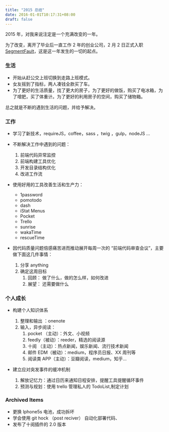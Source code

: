 ```yaml
---
title: "2015 总结"
date: 2016-01-01T10:17:31+08:00
draft: false
---
```


2015 年，对我来说注定是一个充满改变的一年。

为了改变，离开了毕业后一直工作 2 年的创业公司，2 月 2 日正式入职 [SegmentFault](//segmentfault.com)，这是这一年发生的一切的起点。

### 生活

- 开始从赶公交上班切换到走路上班模式。
- 女友摇到了指标，两人凑钱全款买了车。
- 为了更好的生活质量，找了更大的房子，为了更好的做饭，购买了电冰箱，为了增肥，买了体重计。为了更好的利用房子的空间，购买了储物箱。

总之就是不断的遇到生活的问题，并给予解决。

### 工作

- 学习了新技术，requireJS，coffee，sass ，twig ，gulp，nodeJS ...
- 不断解决工作中遇到的问题：
  1. 前端代码异常监控
  2. 前端构建工具优化
  3. 开发目录结构优化
  4. 改进工作流
- 使用好用的工具改善生活和生产力：

  - 1password
  - pomotodo
  - dash
  - iStat Menus
  - Pocket
  - Trello
  - sunrise
  - wakaTime
  - rescueTime

- 因代码质量问题倍感痛苦进而推动展开每周一次的 “前端代码审查会议”，主要做下面这几件事情：
  1. 分享 anything
  2. 确定这周目标
     1. 回顾： 做了什么，做的怎么样，如何改进
     2. 展望： 还需要做什么

### 个人成长

- 构建个人知识体系 
    1. 整理和输出 ：onenote 
    2. 输入，异步阅读： 
        1. pocket （主动）：外文、小视频 
        2. feedly（被动）：reeder，精选的阅读源 
        3. 十阅 （主动）：热点新闻，娱乐新闻、流行技术新闻 
        4. 邮件 EDM（被动）：medium，程序员日报、XX 周刊等 
        5. 阅读类 APP（主动）：豆瓣阅读，medium，知乎...

- 建立应对突发事件的缓冲机制 
    1. 解放记忆力：通过日历来通知日程安排，提醒工具提醒循环事件 
    2. 预测与规划：使用 trello 管理私人的 TodoList,制定计划

### Archived Items

- 更换 Iphone5s 电池，成功拆坏
- 学会使用 git hock （post reciver） 自动化部署代码、
- 发布了十阅插件的 2.0 版本
